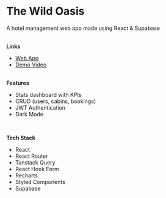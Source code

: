 # The Wild Oasis

A hotel management web app made using React & Supabase
<br><br>

**Links**

- [Web App](https://the-wild-oasis-mgmt.vercel.app/)
- [Demo Video](https://youtu.be/vajksh7zW9M)
  <br><br>

**Features**

- Stats dashboard with KPIs
- CRUD (users, cabins, bookings)
- JWT Authentication
- Dark Mode

<br>

**Tech Stack**

- React
- React Router
- Tanstack Query
- React Hook Form
- Recharts
- Styled Components
- Supabase
